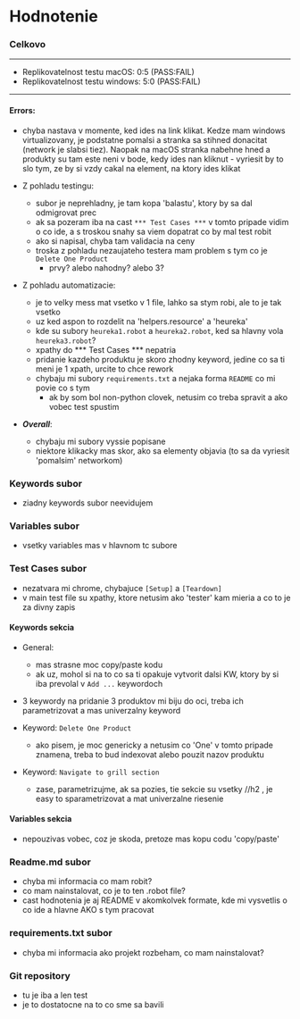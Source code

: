 # Hodnotenie

### Celkovo

---
- Replikovatelnost testu macOS: 0:5    (PASS:FAIL)
- Replikovatelnost testu windows: 5:0    (PASS:FAIL)
---

#### Errors:

  - chyba nastava v momente, ked ides na link klikat. Kedze mam windows virtualizovany, je podstatne pomalsi a stranka sa stihned donacitat (network je slabsi tiez). Naopak  na macOS stranka nabehne hned a produkty su tam este neni v bode, kedy ides nan kliknut - vyriesit by to slo tym, ze by si vzdy cakal na element, na ktory ides klikat

  
- Z pohladu testingu:
  - subor je neprehladny, je tam kopa 'balastu', ktory by sa dal odmigrovat prec
  - ak sa pozeram iba na cast `*** Test Cases ***` v tomto pripade vidim o co ide, a s troskou snahy sa viem dopatrat co by mal test robit
  - ako si napisal, chyba tam validacia na ceny
  - troska z pohladu nezaujateho testera mam problem s tym co je `Delete One Product`
    - prvy?  alebo nahodny? alebo 3? 

- Z pohladu automatizacie:
  - je to velky mess mat vsetko v 1 file, lahko sa stym robi, ale to je tak vsetko
  - uz ked aspon to rozdelit na 'helpers.resource' a 'heureka'
  - kde su subory `heureka1.robot` a `heureka2.robot`, ked sa hlavny vola `heureka3.robot`?
  - xpathy do *** Test Cases *** nepatria
  - pridanie kazdeho produktu je skoro zhodny keyword, jedine co sa ti meni je 1 xpath, urcite to chce rework
  - chybaju mi subory `requirements.txt` a nejaka forma `README` co mi povie co s tym
    - ak by som bol non-python clovek, netusim co treba spravit a ako vobec test spustim


- ***Overall***:

  - chybaju mi subory vyssie popisane
  - niektore klikacky mas skor, ako sa elementy objavia (to sa da vyriesit 'pomalsim' networkom)


### Keywords subor

- ziadny keywords subor neevidujem

### Variables subor

- vsetky variables mas v hlavnom tc subore

### Test Cases subor

- nezatvara mi chrome, chybajuce `[Setup]` a `[Teardown]`
- v main test file su xpathy, ktore netusim ako 'tester' kam mieria a co to je za divny zapis

#### Keywords sekcia

  - General: 
    - mas strasne moc copy/paste kodu
    - ak uz, mohol si na to co sa ti opakuje vytvorit dalsi KW, ktory by si iba prevolal v `Add ...` keywordoch

  - 3 keywordy na pridanie 3 produktov mi biju do oci, treba ich parametrizovat a mas univerzalny keyword
  - Keyword: `Delete One Product`
    - ako pisem, je moc genericky a netusim co 'One' v tomto pripade znamena, treba to bud indexovat alebo pouzit nazov produktu
  
  - Keyword: `Navigate to grill section`
    - zase, parametrizujme, ak sa pozies, tie sekcie su vsetky //h2 , je easy to sparametrizovat a mat univerzalne riesenie

  

#### Variables sekcia
  
  - nepouzivas vobec, coz je skoda, pretoze mas kopu codu 'copy/paste'

### Readme.md subor

- chyba mi informacia co mam robit?
- co mam nainstalovat, co je to ten .robot file?
- cast hodnotenia je aj README v akomkolvek formate, kde mi vysvetlis o co ide a hlavne AKO s tym pracovat

### requirements.txt subor
 
- chyba mi informacia ako projekt rozbeham, co mam nainstalovat?

### Git repository

- tu je iba a len test
- je to dostatocne na to co sme sa bavili